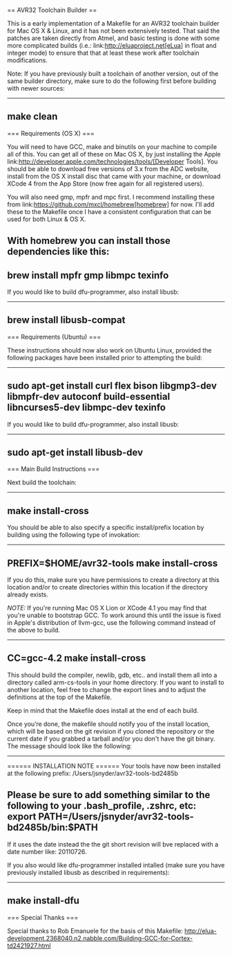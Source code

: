 == AVR32 Toolchain Builder ==

This is a early implementation of a Makefile for an AVR32 toolchain
builder for Mac OS X & Linux, and it has not been extensively tested.
That said the patches are taken directly from Atmel, and basic testing
is done with some more complicated builds (i.e.:
link:http://eluaproject.net[eLua] in float and integer mode) to ensure
that that at least these work after toolchain modifications.

Note: If you have previously built a toolchain of another version, out
of the same builder directory, make sure to do the following first
before building with newer sources:

----
make clean
----

=== Requirements (OS X) ===

You will need to have GCC, make and binutils on your machine to
compile all of this.  You can get all of these on Mac OS X, by just
installing the Apple
link:http://developer.apple.com/technologies/tools/[Developer Tools].
You should be able to download free versions of 3.x from the ADC
website, install from the OS X install disc that came with your
machine, or download XCode 4 from the App Store (now free again for
all registered users).

You will also need gmp, mpfr and mpc first.  I recommend installing
these from link:https://github.com/mxcl/homebrew[homebrew] for now.
I'll add these to the Makefile once I have a consistent configuration
that can be used for both Linux & OS X.

With homebrew you can install those dependencies like this:
----
brew install mpfr gmp libmpc texinfo
----

If you would like to build dfu-programmer, also install libusb:

----
brew install libusb-compat
----


=== Requirements (Ubuntu) ===

These instructions should now also work on Ubuntu Linux, provided the
following packages have been installed prior to attempting the build:

----
sudo apt-get install curl flex bison libgmp3-dev libmpfr-dev autoconf build-essential libncurses5-dev libmpc-dev texinfo
----

If you would like to build dfu-programmer, also install libusb:

----
sudo apt-get install libusb-dev
----

=== Main Build Instructions ===

Next build the toolchain:

----
make install-cross
----

You should be able to also specify a specific install/prefix location
by building using the following type of invokation:

----
PREFIX=$HOME/avr32-tools make install-cross
----

If you do this, make sure you have permissions to create a directory
at this location and/or to create directories within this location if
the directory already exists.


*NOTE:* If you're running Mac OS X Lion or XCode 4.1 you may find that
 you're unable to bootstrap GCC. To work around this until the issue
 is fixed in Apple's distribution of llvm-gcc, use the following
 command instead of the above to build.

----
CC=gcc-4.2 make install-cross
----



This should build the compiler, newlib, gdb, etc.. and install them all
into a directory called arm-cs-tools in your home directory. If you
want to install to another location, feel free to change the export
lines and to adjust the definitions at the top of the Makefile.

Keep in mind that the Makefile does install at the end of each build.

Once you’re done, the makefile should notify you of the install
location, which will be based on the git revision if you cloned the
repository or the current date if you grabbed a tarball and/or you
don't have the git binary. The message should look like the following:

----
====== INSTALLATION NOTE ======
Your tools have now been installed at the following prefix:
/Users/jsnyder/avr32-tools-bd2485b

Please be sure to add something similar to the following to your .bash_profile, .zshrc, etc:
export PATH=/Users/jsnyder/avr32-tools-bd2485b/bin:$PATH
----

If it uses the date instead the the git short revision will bve
replaced with a date number like: 20110726.

If you also would like dfu-programmer installed intalled (make sure
you have previously installed libusb as described in requirements):

----
make install-dfu
----

=== Special Thanks ===

Special thanks to Rob Emanuele for the basis of this Makefile:
http://elua-development.2368040.n2.nabble.com/Building-GCC-for-Cortex-td2421927.html

